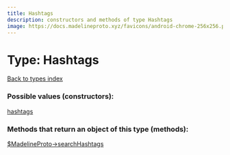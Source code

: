 ```yaml
---
title: Hashtags
description: constructors and methods of type Hashtags
image: https://docs.madelineproto.xyz/favicons/android-chrome-256x256.png
---
```

# Type: Hashtags  
[Back to types index](index.md)



### Possible values (constructors):

[hashtags](../constructors/hashtags.md)  



### Methods that return an object of this type (methods):

[$MadelineProto->searchHashtags](../methods/searchHashtags.md)  



